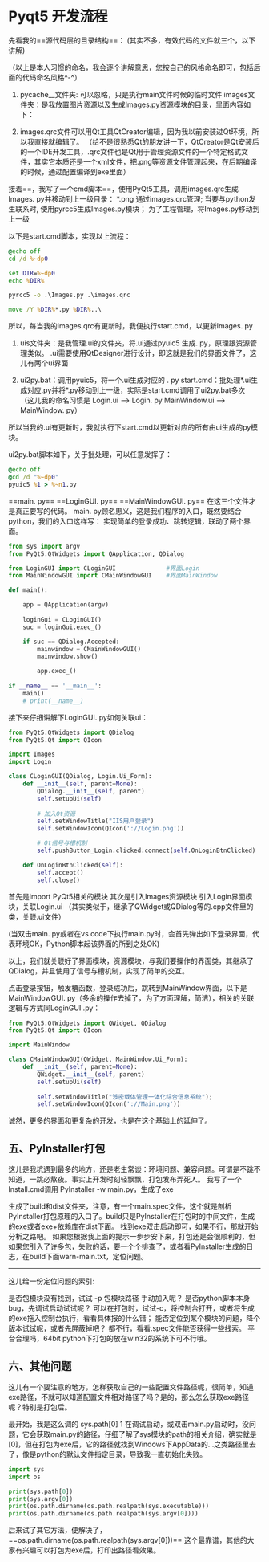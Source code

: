 # Pyqt5 开发流程

先看我的==源代码层的目录结构==：
(其实不多，有效代码的文件就三个，以下讲解)

（以上是本人习惯的命名，我会逐个讲解意思，您按自己的风格命名即可，包括后面的代码命名风格^-^）

1. pycache__文件夹: 可以忽略，只是执行main文件时候的临时文件
   images文件夹：是我放置图片资源以及生成Images.py资源模块的目录，里面内容如下：

2. images.qrc文件可以用Qt工具QtCreator编辑，因为我以前安装过Qt环境，所以我直接就编辑了。
   （给不是很熟悉Qt的朋友讲一下，QtCreator是Qt安装后的一个IDE开发工具，.qrc文件也是Qt用于管理资源文件的一个特定格式文件，其实它本质还是一个xml文件，把.png等资源文件管理起来，在后期编译的时候，通过配置编译到exe里面）

接着==，我写了一个cmd脚本==，使用PyQt5工具，调用images.qrc生成Images. py并移动到上一级目录：
*.png 通过images.qrc管理;
当要与python发生联系时, 使用pyrcc5生成Images.py模块；
为了工程管理，将Images.py移动到上一级

以下是start.cmd脚本，实现以上流程：
```cmd
@echo off
cd /d %~dp0

set DIR=%~dp0
echo %DIR%

pyrcc5 -o .\Images.py .\images.qrc

move /Y %DIR%*.py %DIR%..\
```
所以，每当我的images.qrc有更新时，我便执行start.cmd，以更新Images. py

1. uis文件夹：是我管理.ui的文件夹，将.ui通过pyuic5 生成. py，原理跟资源管理类似。
   .ui需要使用QtDesigner进行设计，即这就是我们的界面文件了，这儿有两个ui界面

2. ui2py.bat：调用pyuic5，将一个.ui生成对应的 . py
   start.cmd：批处理*.ui生成对应.py并将*.py移动到上一级，实际是start.cmd调用了ui2py.bat多次
   （这儿我的命名习惯是
   Login.ui --> Login. py
   MainWindow.ui --> MainWindow. py）

所以当我的.ui有更新时，我就执行下start.cmd以更新对应的所有由ui生成的py模块。

ui2py.bat脚本如下，关于批处理，可以任意发挥了：
```bat
@echo off
@cd /d "%~dp0"
pyuic5 %1 > %~n1.py
```
==main. py==
==LoginGUI. py==
==MainWindowGUI. py==
在这三个文件才是真正要写的代码。
main. py顾名思义，这是我们程序的入口，既然要结合python，我们的入口这样写：
实现简单的登录成功、跳转逻辑，联动了两个界面。

```python
from sys import argv								
from PyQt5.QtWidgets import QApplication, QDialog

from LoginGUI import CLoginGUI				#界面Login
from MainWindowGUI import CMainWindowGUI    #界面MainWindow

def main():

    app = QApplication(argv)
   
    loginGui = CLoginGUI()
    suc = loginGui.exec_()

    if suc == QDialog.Accepted:
        mainwindow = CMainWindowGUI()
        mainwindow.show()

        app.exec_() 
 
if __name__ == '__main__':
    main()
    # print(__name__)
```
接下来仔细讲解下LoginGUI. py如何关联ui：
```python
from PyQt5.QtWidgets import QDialog
from PyQt5.Qt import QIcon

import Images
import Login

class CLoginGUI(QDialog, Login.Ui_Form):
    def __init__(self, parent=None):
        QDialog.__init__(self, parent)
        self.setupUi(self)
        
        # 加入Qt资源
        self.setWindowTitle("IIS用户登录")
        self.setWindowIcon(QIcon('://Login.png'))

		# Qt信号与槽机制
        self.pushButton_Login.clicked.connect(self.OnLoginBtnClicked)

    def OnLoginBtnClicked(self):
        self.accept()
        self.close()
```
首先是import PyQt5相关的模块
其次是引入Images资源模块
引入Login界面模块，关联Login.ui
（其实类似于，继承了QWidget或QDialog等的.cpp文件里的类，关联.ui文件）

(当双击main. py或者在vs code下执行main.py时，会首先弹出如下登录界面，代表环境OK，Python脚本起该界面的所到之处OK)

以上，我们就关联好了界面模块，资源模块，与我们要操作的界面类，其继承了QDialog，并且使用了信号与槽机制，实现了简单的交互。

点击登录按钮，触发槽函数，登录成功后，跳转到MainWindow界面，以下是MainWindowGUI. py（多余的操作去掉了，为了方面理解，简洁），相关的关联逻辑与方式同LoginGUI .py：
```python
from PyQt5.QtWidgets import QWidget, QDialog
from PyQt5.Qt import QIcon

import MainWindow

class CMainWindowGUI(QWidget, MainWindow.Ui_Form):
    def __init__(self, parent=None):
        QWidget.__init__(self, parent)
        self.setupUi(self)
    
        self.setWindowTitle("涉密载体管理一体化综合信息系统");
        self.setWindowIcon(QIcon('://Main.png'))
```
诚然，更多的界面和更复杂的开发，也是在这个基础上的延伸了。

## 五、PyInstaller打包
这儿是我坑遇到最多的地方，还是老生常谈：环境问题、兼容问题。可谓是不跳不知道，一跳必熬夜。事实上开发时刻轻飘飘，打包发布弄死人。
我写了一个Install.cmd调用 PyInstaller -w main.py，生成了exe

生成了build和dist文件夹，注意，有一个main.spec文件，这个就是剖析PyInstaller打包原理的入口了。build只是PyInstaller在打包时的中间文件，生成的exe或者exe+依赖库在dist下面。
找到exe双击启动即可，如果不行，那就开始分析之路吧。
如果您根据我上面的提示一步步安下来，打包还是会很顺利的，但如果您引入了许多包，失败的话，要一个个排查了，或者看PyInstaller生成的日志，在build下面warn-main.txt，定位问题。

---
这儿给一份定位问题的索引:

是否包模块没有找到，试试 -p 包模块路径 手动加入呢？
是否python脚本本身bug，先调试启动试试呢？
可以在打包时，试试-c，将控制台打开，或者将生成的exe拖入控制台执行，看看具体报的什么错；
能否定位到某个模块的问题，降个版本试试呢，或者先屏蔽掉吧？
都不行，看看.spec文件能否获得一些线索。
平台合理吗，64bit python下打包的放在win32的系统下可不行哦。

## 六、其他问题
这儿有一个要注意的地方，怎样获取自己的一些配置文件路径呢，很简单，知道exe路径，不就可以知道配置文件相对路径了吗？是的，那么怎么获取exe路径呢？特别是打包后。

最开始，我是这么调的
sys.path[0]
1
在调试启动，或双击main.py启动时，没问题，它会获取main.py的路径，仔细了解了sys模块的path的相关介绍，确实就是[0]，但在打包为exe后，它的路径就找到Windows下AppData的…之类路径里去了，像是python的默认文件指定目录，导致我一直初始化失败。
```python
import sys
import os

print(sys.path[0])
print(sys.argv[0])
print(os.path.dirname(os.path.realpath(sys.executable)))
print(os.path.dirname(os.path.realpath(sys.argv[0])))
```
后来试了其它方法，便解决了，==os.path.dirname(os.path.realpath(sys.argv[0]))== 这个最靠谱，其他的大家有兴趣可以打包为exe后，打印出路径看效果。

